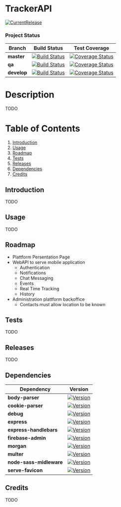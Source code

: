 # TrackerAPI

[![CurrentRelease](https://img.shields.io/badge/Current%20Stable-v0.0.1-brightgreen.svg)](https://github.com/WoozChucky/TrackerAPI/releases)

### Project Status
|   Branch    | Build Status | Test Coverage
|-------------|---------|---------|
| **master**  |[![Build Status](https://travis-ci.org/WoozChucky/TrackerAPI.svg?token=4yQbxUU4jm186sCxPw6i&branch=master)](https://travis-ci.org/WoozChucky/TrackerAPI)|[![Coverage Status](https://coveralls.io/repos/github/WoozChucky/TrackerAPI/badge.svg?branch=master)](https://coveralls.io/github/WoozChucky/TrackerAPI?branch=master)
| **qa**  |[![Build Status](https://travis-ci.org/WoozChucky/TrackerAPI.svg?token=4yQbxUU4jm186sCxPw6i&branch=qa)](https://travis-ci.org/WoozChucky/TrackerAPI)|[![Coverage Status](https://coveralls.io/repos/github/WoozChucky/TrackerAPI/badge.svg?branch=qa)](https://coveralls.io/github/WoozChucky/TrackerAPI?branch=qa)
| **develop** |[![Build Status](https://travis-ci.org/WoozChucky/TrackerAPI.svg?token=4yQbxUU4jm186sCxPw6i&branch=development)](https://travis-ci.org/WoozChucky/TrackerAPI)|[![Coverage Status](https://coveralls.io/repos/github/WoozChucky/TrackerAPI/badge.svg?branch=development)](https://coveralls.io/github/WoozChucky/TrackerAPI?branch=development)

# Description
TODO

# Table of Contents
1. [Introduction](#introduction)
2. [Usage](#usage)
3. [Roadmap](#roadmap)
4. [Tests](#tests)
5. [Releases](#releases)
6. [Dependencies](#dependencies)
7. [Credits](#credits)

## Introduction
TODO
## Usage
TODO
## Roadmap

* Plattform Persentation Page
* WebAPI to serve mobile application
    * Authentication
    * Notifications
    * Chat Messaging
    * Events
    * Real Time Tracking
    * History
* Administration plattform backoffice 
    * Contacts must allow location to be known 

## Tests
TODO
## Releases
TODO

## Dependencies
|   Dependency             | Version    |
|--------------------------|------------|
| **body-parser**          |[![Version](https://img.shields.io/badge/version-1.18.2-brightgreen.svg)](https://www.npmjs.com/package/body-parser)|
| **cookie-parser**        |[![Version](https://img.shields.io/badge/version-1.4.3-brightgreen.svg)](https://www.npmjs.com/package/cookie-parser) |
| **debug**                |[![Version](https://img.shields.io/badge/version-2.6.9-brightgreen.svg)](https://www.npmjs.com/package/debug) |
| **express**              |[![Version](https://img.shields.io/badge/version-4.15.5-brightgreen.svg)](https://www.npmjs.com/package/express)|
| **express-handlebars**   |[![Version](https://img.shields.io/badge/version-3.0.0-brightgreen.svg)](https://www.npmjs.com/package/express-handlebars) |
| **firebase-admin**       |[![Version](https://img.shields.io/badge/version-5.4.2-brightgreen.svg)](https://www.npmjs.com/package/firebase-admin) |
| **morgan**               |[![Version](https://img.shields.io/badge/version-1.9.0-brightgreen.svg)](https://www.npmjs.com/package/morgan) |
| **multer**               |[![Version](https://img.shields.io/badge/version-1.3.0-brightgreen.svg)](https://www.npmjs.com/package/multer) |
| **node-sass-midleware**  |[![Version](https://img.shields.io/badge/version-0.11.0-brightgreen.svg)](https://www.npmjs.com/package/node-sass-middleware)|
| **serve-favicon**        |[![Version](https://img.shields.io/badge/version-2.4.5-brightgreen.svg)](https://www.npmjs.com/package/serve-favicon) |
## Credits
TODO